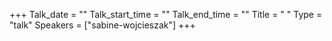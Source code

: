 +++
Talk_date = ""
Talk_start_time = ""
Talk_end_time = ""
Title = " "
Type = "talk"
Speakers = ["sabine-wojcieszak"]
+++